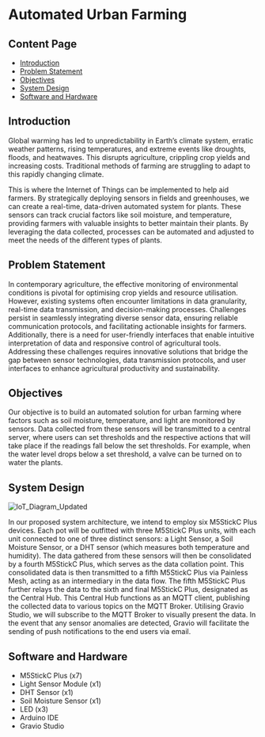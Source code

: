 # Automated Urban Farming

## Content Page
- [Introduction](#introduction)
- [Problem Statement](#problem-statement)
- [Objectives](#objectives)
- [System Design](#system-design)
- [Software and Hardware](#software-and-hardware)

## Introduction
Global warming has led to unpredictability in Earth’s climate system, erratic weather patterns, rising temperatures, and extreme events like droughts, floods, and heatwaves. This disrupts agriculture, crippling crop yields and increasing costs. Traditional methods of farming are struggling to adapt to this rapidly changing climate. 

This is where the Internet of Things can be implemented to help aid farmers. By strategically deploying sensors in fields and greenhouses, we can create a real-time, data-driven automated system for plants. These sensors can track crucial factors like soil moisture, and temperature, providing farmers with valuable insights to better maintain their plants. By leveraging the data collected, processes can be automated and adjusted to meet the needs of the different types of plants.

## Problem Statement
In contemporary agriculture, the effective monitoring of environmental conditions is pivotal for optimising crop yields and resource utilisation. However, existing systems often encounter limitations in data granularity, real-time data transmission, and decision-making processes. Challenges persist in seamlessly integrating diverse sensor data, ensuring reliable communication protocols, and facilitating actionable insights for farmers. Additionally, there is a need for user-friendly interfaces that enable intuitive interpretation of data and responsive control of agricultural tools. Addressing these challenges requires innovative solutions that bridge the gap between sensor technologies, data transmission protocols, and user interfaces to enhance agricultural productivity and sustainability.

## Objectives
Our objective is to build an automated solution for urban farming where factors such as soil moisture, temperature, and light are monitored by sensors. Data collected from these sensors will be transmitted to a central server, where users can set thresholds and the respective actions that will take place if the readings fall below the set thresholds. For example, when the water level drops below a set threshold, a valve can be turned on to water the plants.

## System Design
![IoT_Diagram_Updated](https://github.com/tisha-liu/iot-project/assets/46911283/2c737ef7-8d10-4766-bad9-203c916ba21d)

In our proposed system architecture, we intend to employ six M5StickC Plus devices. Each pot will be outfitted with three M5StickC Plus units, with each unit connected to one of three distinct sensors: a Light Sensor, a Soil Moisture Sensor, or a DHT sensor (which measures both temperature and humidity). The data gathered from these sensors will then be consolidated by a fourth M5StickC Plus, which serves as the data collation point. This consolidated data is then transmitted to a fifth M5StickC Plus via Painless Mesh, acting as an intermediary in the data flow. The fifth M5StickC Plus further relays the data to the sixth and final M5StickC Plus, designated as the Central Hub. This Central Hub functions as an MQTT client, publishing the collected data to various topics on the MQTT Broker. Utilising Gravio Studio, we will subscribe to the MQTT Broker to visually present the data. In the event that any sensor anomalies are detected, Gravio will facilitate the sending of push notifications to the end users via email.

## Software and Hardware 
- M5StickC Plus (x7)
- Light Sensor Module (x1)
- DHT Sensor (x1)
- Soil Moisture Sensor (x1)
- LED (x3)
- Arduino IDE
- Gravio Studio
